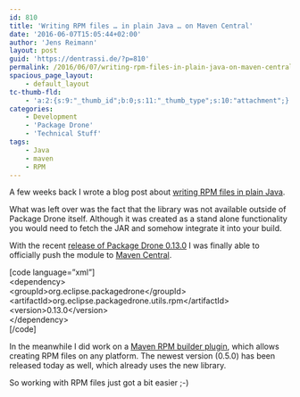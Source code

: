 ```yaml
---
id: 810
title: 'Writing RPM files … in plain Java … on Maven Central'
date: '2016-06-07T15:05:44+02:00'
author: 'Jens Reimann'
layout: post
guid: 'https://dentrassi.de/?p=810'
permalink: /2016/06/07/writing-rpm-files-in-plain-java-on-maven-central/
spacious_page_layout:
    - default_layout
tc-thumb-fld:
    - 'a:2:{s:9:"_thumb_id";b:0;s:11:"_thumb_type";s:10:"attachment";}'
categories:
    - Development
    - 'Package Drone'
    - 'Technical Stuff'
tags:
    - Java
    - maven
    - RPM
---
```


A few weeks back I wrote a blog post about [writing RPM files in plain Java](https://dentrassi.de/2016/04/15/writing-rpm-files-in-plain-java/).

What was left over was the fact that the library was not available outside of Package Drone itself. Although it was created as a stand alone functionality you would need to fetch the JAR and somehow integrate it into your build.

With the recent [release of Package Drone 0.13.0](https://packagedrone.org/2016/06/06/package-drone-0-13-0-released/) I was finally able to officially push the module to [Maven Central](https://search.maven.org/#artifactdetails|org.eclipse.packagedrone|org.eclipse.packagedrone.utils.rpm|0.13.0|jar).

\[code language=”xml”\]  
&lt;dependency&gt;  
 &lt;groupId&gt;org.eclipse.packagedrone&lt;/groupId&gt;  
 &lt;artifactId&gt;org.eclipse.packagedrone.utils.rpm&lt;/artifactId&gt;  
 &lt;version&gt;0.13.0&lt;/version&gt;  
&lt;/dependency&gt;  
\[/code\]

In the meanwhile I did work on a [Maven RPM builder plugin](https://dentrassi.de/2016/04/26/building-rpms-on-any-platform-with-maven/), which allows creating RPM files on any platform. The newest version (0.5.0) has been released today as well, which already uses the new library.

So working with RPM files just got a bit easier ;-)